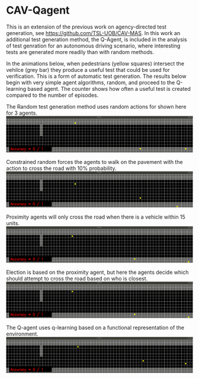 # CAV-Qagent
This is an extension of the previous work on agency-directed test generation, see https://github.com/TSL-UOB/CAV-MAS. In this work an additional test generation method, the Q-Agent, is included in the analysis of test genration for an autonomous driving scenario, where interesting tests are generated more readily than with random methods.

In the animations below, when pedestrians (yellow squares) intersect the vehilce (grey bar) they produce a useful test that could be used for verification. This is a form of automatic test generation. The results below begin with very simple agent algorithms, random, and proceed to the Q-learning based agent. The counter shows how often a useful test is created compared to the number of episodes.


The Random test generation method uses random actions for shown here for 3 agents. 
![](videos\\RandAction.gif)

Constrained random forces the agents to walk on the pavement with the action to cross the road with 10% probability.
![](videos/RandBehav.gif)

Proximity agents will only cross the road when there is a vehicle within 15 units.
![](videos/Proximity.gif)

Election is based on the proximity agent, but here the agents decide which should attempt to cross the road based on who is closest.
![](videos/Election.gif)

The Q-agent uses q-learning based on a functional representation of the environment.
![](videos/Q_agent.gif)
